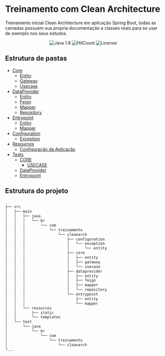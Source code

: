 # Treinamento com Clean Architecture

Treinamento inicial Clean Architecture em aplicação Spring Boot, todas as camadas possuem sua propria documentação e classes reais para se usar de exemplo nos seus estudos.

<p align="center">
  <img alt="Java 1.8" src="https://img.shields.io/static/v1?logo=java&label=Java&message=1.8&color=blue&style=flat-square">
  <img alt="HitCount" src="http://hits.dwyl.com/MGMAdvance/treinamentocleanarch.svg">
  <img alt="License" src="https://img.shields.io/github/license/MGMAdvance/treinamentocleanarch?style=flat-square&logo=MIT">
</p>

## Estrutura de pastas

- [Core](src/main/java/br/com/treinamento/cleanarch/core)
  - [Entity](src/main/java/br/com/treinamento/cleanarch/core/domain)
  - [Gateway](src/main/java/br/com/treinamento/cleanarch/gateway)
  - [Usecase](src/main/java/br/com/treinamento/cleanarch/core/usecase)
- [DataProvider](src/main/java/br/com/treinamento/cleanarch/dataprovider)
  - [Entity](src/main/java/br/com/treinamento/cleanarch/dataprovider/entity)
  - [Feign](src/main/java/br/com/treinamento/cleanarch/dataprovider/feign)
  - [Mapper](src/main/java/br/com/treinamento/cleanarch/dataprovider/mapper)
  - [Repository](src/main/java/br/com/treinamento/cleanarch/dataprovider/repository)
- [Entrypoint](src/main/java/br/com/treinamento/cleanarch/entrypoint)
  - [Entity](src/main/java/br/com/treinamento/cleanarch/dataprovider/entity)
  - [Mapper](src/main/java/br/com/treinamento/cleanarch/dataprovider/mapper)
- [Configuration](src/main/java/br/com/treinamento/cleanarch/configuration/)
  - [Exception](src/main/java/br/com/treinamento/cleanarch/configuration/exception)
- [Resources](/src/main/resources)
  - [Configuração da Aplicação](/src/main/resources)
- [Tests](/src/test/java/br/com/treinamento/)
  - [CORE](/src/test/java/br/com/treinamento/cleanarch/core/)
    - [USECASE](/src/test/java/br/com/treinamento/cleanarch/core/usecase)
  - [DataProvider](/src/test/java/br/com/treinamento/cleanarch/dataprovider/)
  - [Entrypoint](/src/test/java/br/com/treinamento/cleanarch/entrypoint/)

## Estrutura do projeto

```sh
.
├── src
│   ├── main
│   │   ├── java
│   │   │   └── br
│   │   │       └── com
│   │   │           └── treinamento
│   │   │               └── cleanarch
│   │   │                   ├── configuration
│   │   │                   │   └── exception
│   │   │                   │       └── entity
│   │   │                   ├── core
│   │   │                   │   ├── entity
│   │   │                   │   ├── gateway
│   │   │                   │   └── usecase
│   │   │                   ├── dataprovider
│   │   │                   │   ├── entity
│   │   │                   │   ├── feign
│   │   │                   │   ├── mapper
│   │   │                   │   └── repository
│   │   │                   └── entrypoint
│   │   │                       ├── entity
│   │   │                       └── mapper
│   │   └── resources
│   │       ├── static
│   │       └── templates
│   └── test
│       └── java
│           └── br
│               └── com
│                   └── treinamento
│                       └── cleanarch
└...
```
